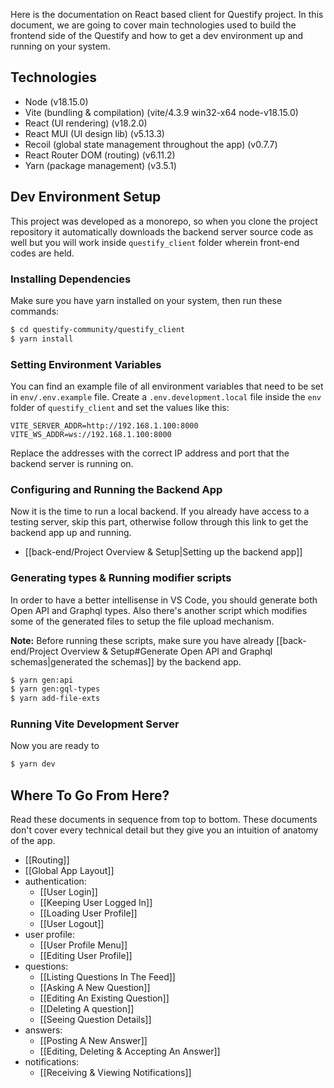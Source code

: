 
Here is the documentation on React based client for Questify project. In this document, we are going to cover main technologies used to build the frontend side of the Questify and how to get a dev environment up and running on your system.

## Technologies

* Node (v18.15.0)
* Vite (bundling & compilation) (vite/4.3.9 win32-x64 node-v18.15.0)
* React (UI rendering) (v18.2.0)
* React MUI (UI design lib) (v5.13.3)
* Recoil (global state management throughout the app) (v0.7.7)
* React Router DOM (routing) (v6.11.2)
* Yarn (package management) (v3.5.1)

## Dev Environment Setup

This project was developed as a monorepo, so when you clone the project repository it automatically downloads the backend server source code as well but you will work inside `questify_client` folder wherein front-end codes are held.

### Installing Dependencies

Make sure you have yarn installed on your system, then run these commands:

```bash
$ cd questify-community/questify_client
$ yarn install
```

### Setting Environment Variables

You can find an example file of all environment variables that need to be set in `env/.env.example` file. Create a `.env.development.local` file inside the `env` folder of `questify_client` and set the values like this:

```dotenv
VITE_SERVER_ADDR=http://192.168.1.100:8000
VITE_WS_ADDR=ws://192.168.1.100:8000
```

Replace the addresses with the correct IP address and port that the backend server is running on.

### Configuring and Running the Backend App

Now it is the time to run a local backend. If you already have access to a testing server, skip this part, otherwise follow through this link to get the backend app up and running.

* [[back-end/Project Overview & Setup|Setting up the backend app]] 

### Generating types & Running modifier scripts

In order to have a better intellisense in VS Code, you should generate both Open API and Graphql types. Also there's another script which modifies some of the generated files to setup the file upload mechanism.

**Note:** Before running these scripts, make sure you have already [[back-end/Project Overview & Setup#Generate Open API and Graphql schemas|generated the schemas]] by the backend app.

```bash
$ yarn gen:api
$ yarn gen:gql-types
$ yarn add-file-exts
```
### Running Vite Development Server

Now you are ready to 

```bash
$ yarn dev
```


## Where To Go From Here?

Read these documents in sequence from top to bottom. These documents don't cover every technical detail but they give you an intuition of anatomy of the app.

- [[Routing]]
- [[Global App Layout]]
- authentication:
	- [[User Login]]
	- [[Keeping User Logged In]]
	- [[Loading User Profile]]
	- [[User Logout]]
- user profile:
	- [[User Profile Menu]]
	- [[Editing User Profile]]
- questions:
	- [[Listing Questions In The Feed]]
	- [[Asking A New Question]]
	- [[Editing An Existing Question]]
	- [[Deleting A question]]
	- [[Seeing Question Details]]
- answers:
	- [[Posting A New Answer]]
	- [[Editing, Deleting & Accepting An Answer]]
- notifications:
	- [[Receiving & Viewing Notifications]]